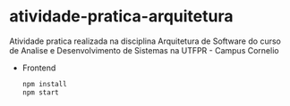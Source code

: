 # atividade-pratica-arquitetura
Atividade pratica realizada na disciplina Arquitetura de Software do curso de Analise e Desenvolvimento de Sistemas na UTFPR - Campus Cornelio

* Frontend
    ```sh
    npm install
    npm start
    ```

